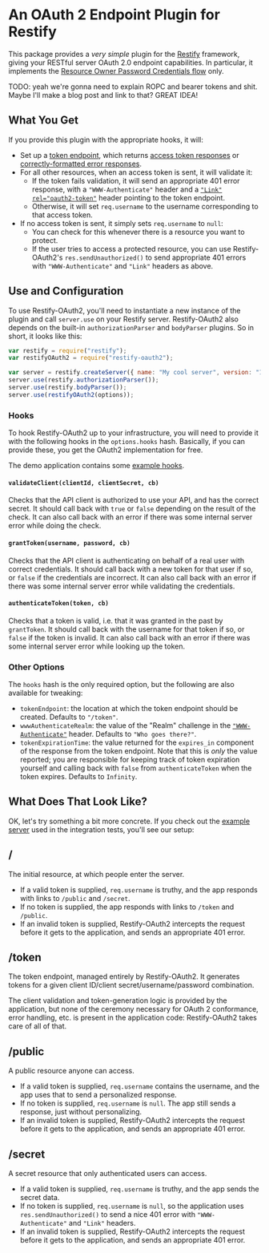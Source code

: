 # An OAuth 2 Endpoint Plugin for Restify

This package provides a *very simple* plugin for the [Restify][] framework, giving your RESTful server OAuth 2.0
endpoint capabilities. In particular, it implements the [Resource Owner Password Credentials flow][ropc] only.

TODO: yeah we're gonna need to explain ROPC and bearer tokens and shit. Maybe I'll make a blog post and link to that?
GREAT IDEA!

## What You Get

If you provide this plugin with the appropriate hooks, it will:

* Set up a [token endpoint][], which returns [access token responses][token-endpoint-success] or
  [correctly-formatted error responses][token-endpoint-error].
* For all other resources, when an access token is sent, it will validate it:
  * If the token fails validation, it will send an appropriate 401 error response, with a `"WWW-Authenticate"` header
    and a [`"Link"`][web-linking] [`rel="oauth2-token"`][oauth2-token-rel] header pointing to the token endpoint.
  * Otherwise, it will set `req.username` to the username corresponding to that access token.
* If no access token is sent, it simply sets `req.username` to `null`:
  * You can check for this whenever there is a resource you want to protect.
  * If the user tries to access a protected resource, you can use Restify-OAuth2's `res.sendUnauthorized()` to send
    appropriate 401 errors with `"WWW-Authenticate"` and `"Link"` headers as above.

## Use and Configuration

To use Restify-OAuth2, you'll need to instantiate a new instance of the plugin and call `server.use` on your Restify
server. Restify-OAuth2 also depends on the built-in `authorizationParser` and `bodyParser` plugins. So in short, it
looks like this:

```js
var restify = require("restify");
var restifyOAuth2 = require("restify-oauth2");

var server = restify.createServer({ name: "My cool server", version: "1.0.0" });
server.use(restify.authorizationParser());
server.use(restify.bodyParser());
server.use(restifyOAuth2(options));
```

### Hooks

To hook Restify-OAuth2 up to your infrastructure, you will need to provide it with the following hooks in the
`options.hooks` hash. Basically, if you can provide these, you get the OAuth2 implementation for free.

The demo application contains some [example hooks][].

#### `validateClient(clientId, clientSecret, cb)`

Checks that the API client is authorized to use your API, and has the correct secret. It should call back with `true` or
`false` depending on the result of the check. It can also call back with an error if there was some internal server
error while doing the check.

#### `grantToken(username, password, cb)`

Checks that the API client is authenticating on behalf of a real user with correct credentials. It should call back with
a new token for that user if so, or `false` if the credentials are incorrect. It can also call back with an error if
there was some internal server error while validating the credentials.

#### `authenticateToken(token, cb)`

Checks that a token is valid, i.e. that it was granted in the past by `grantToken`. It should call back with the
username for that token if so, or `false` if the token is invalid. It can also call back with an error if there was some
internal server error while looking up the token.

### Other Options

The `hooks` hash is the only required option, but the following are also available for tweaking:

* `tokenEndpoint`: the location at which the token endpoint should be created. Defaults to `"/token"`.
* `wwwAuthenticateRealm`: the value of the "Realm" challenge in the [`"WWW-Authenticate"`][www-authenticate] header.
  Defaults to `"Who goes there?"`.
* `tokenExpirationTime`: the value returned for the `expires_in` component of the response from the token endpoint.
  Note that this is *only* the value reported; you are responsible for keeping track of token expiration yourself and
  calling back with `false` from `authenticateToken` when the token expires. Defaults to `Infinity`.

## What Does That Look Like?

OK, let's try something a bit more concrete. If you check out the [example server][] used in the integration tests,
you'll see our setup:

## /

The initial resource, at which people enter the server.

* If a valid token is supplied, `req.username` is truthy, and the app responds with links to `/public` and `/secret`.
* If no token is supplied, the app responds with links to `/token` and `/public`.
* If an invalid token is supplied, Restify-OAuth2 intercepts the request before it gets to the application, and sends an
  appropriate 401 error.

## /token

The token endpoint, managed entirely by Restify-OAuth2. It generates tokens for a given client ID/client
secret/username/password combination.

The client validation and token-generation logic is provided by the application, but none of the ceremony necessary for
OAuth 2 conformance, error handling, etc. is present in the application code: Restify-OAuth2 takes care of all of that.

## /public

A public resource anyone can access.

* If a valid token is supplied, `req.username` contains the username, and the app uses that to send a personalized
  response.
* If no token is supplied, `req.username` is `null`. The app still sends a response, just without personalizing.
* If an invalid token is supplied, Restify-OAuth2 intercepts the request before it gets to the application, and sends an
  appropriate 401 error.

## /secret

A secret resource that only authenticated users can access.

* If a valid token is supplied, `req.username` is truthy, and the app sends the secret data.
* If no token is supplied, `req.username` is `null`, so the application uses `res.sendUnauthorized()` to send a nice 401
  error with `"WWW-Authenticate"` and `"Link"` headers.
* If an invalid token is supplied, Restify-OAuth2 intercepts the request before it gets to the application, and sends an
  appropriate 401 error.

[Restify]: http://mcavage.github.com/node-restify/
[ropc]: http://tools.ietf.org/html/rfc6749#section-1.3.3
[token endpoint]: http://tools.ietf.org/html/rfc6749#section-3.2
[token-endpoint-success]: http://tools.ietf.org/html/rfc6749#section-5.1
[token-endpoint-error]: http://tools.ietf.org/html/rfc6749#section-5.2
[oauth2-token-rel]: http://tools.ietf.org/html/draft-wmills-oauth-lrdd-07#section-3.2
[web-linking]: http://tools.ietf.org/html/rfc5988
[www-authenticate]: http://tools.ietf.org/html/rfc2617#section-3.2.1
[example hooks]: https://github.com/domenic/restify-oauth2/blob/master/examples/hooks.js
[example server]: https://github.com/domenic/restify-oauth2/blob/master/examples/server.js
